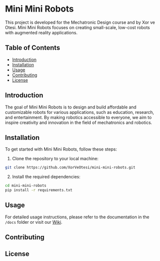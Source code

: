 # Mini Mini Robots

This project is developed for the Mechatronic Design course and by Xor ve Otesi. Mini Mini Robots focuses on creating small-scale, low-cost robots with augmented reality applications.

## Table of Contents

- [Introduction](#introduction)
- [Installation](#installation)
- [Usage](#usage)
- [Contributing](#contributing)
- [License](#license)

## Introduction

The goal of Mini Mini Robots is to design and build affordable and customizable robots for various applications, such as education, research, and entertainment. By making robotics accessible to everyone, we aim to inspire creativity and innovation in the field of mechatronics and robotics.

## Installation

To get started with Mini Mini Robots, follow these steps:

1. Clone the repository to your local machine:
```bash
git clone https://github.com/XorVeOtesi/mini-mini-robots.git
```
2. Install the required dependencies:
```bash
cd mini-mini-robots
pip install -r requirements.txt
```

## Usage

For detailed usage instructions, please refer to the documentation in the `/docs` folder or visit our [Wiki](https://github.com/XorVeOtesi/mini-mini-robots/wiki).

## Contributing

## License
